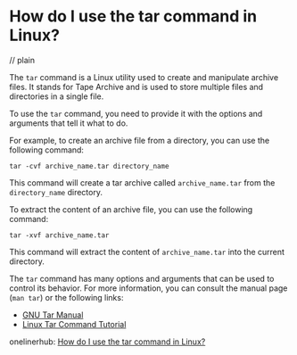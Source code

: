# How do I use the tar command in Linux?
// plain

The `tar` command is a Linux utility used to create and manipulate archive files. It stands for Tape Archive and is used to store multiple files and directories in a single file.

To use the `tar` command, you need to provide it with the options and arguments that tell it what to do.

For example, to create an archive file from a directory, you can use the following command:
```
tar -cvf archive_name.tar directory_name
```
This command will create a tar archive called `archive_name.tar` from the `directory_name` directory.

To extract the content of an archive file, you can use the following command:
```
tar -xvf archive_name.tar
```
This command will extract the content of `archive_name.tar` into the current directory.

The `tar` command has many options and arguments that can be used to control its behavior. For more information, you can consult the manual page (`man tar`) or the following links:
- [GNU Tar Manual](https://www.gnu.org/software/tar/manual/tar.html)
- [Linux Tar Command Tutorial](https://www.computerhope.com/unix/utar.htm)

onelinerhub: [How do I use the tar command in Linux?](https://onelinerhub.com/cli-tar/how-do-i-use-the-tar-command-in-linux-1687283747)